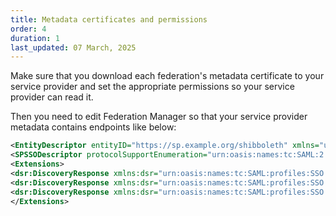 ```yaml
---
title: Metadata certificates and permissions
order: 4
duration: 1
last_updated: 07 March, 2025
---
```


Make sure that you download each federation's metadata certificate to your service provider and set the appropriate permissions so your service provider can read it.

Then you need to edit Federation Manager so that your service provider metadata contains endpoints like below: 

```xml
<EntityDescriptor entityID="https://sp.example.org/shibboleth" xmlns="urn:oasis:names:tc:SAML:2.0:metadata" xmlns:xsi="http://www.w3.org/2001/XMLSchema-instance" xmlns:saml="urn:oasis:names:tc:SAML:2.0:assertion" xmlns:shibmd="urn:mace:shibboleth:metadata:1.0" xmlns:ds="http://www.w3.org/2000/09/xmldsig#" xsi:schemaLocation="urn:oasis:names:tc:SAML:2.0:metadata saml-schema-metadata-2.0.xsd urn:mace:shibboleth:metadata:1.0 shibboleth-metadata-1.0.xsd http://www.w3.org/2000/09/xmldsig# xmldsig-core-schema.xsd">
<SPSSODescriptor protocolSupportEnumeration="urn:oasis:names:tc:SAML:2.0:protocol">
<Extensions>
<dsr:DiscoveryResponse xmlns:dsr="urn:oasis:names:tc:SAML:profiles:SSO:idp-discovery-protocol" Binding="urn:oasis:names:tc:SAML:profiles:SSO:idp-discovery-protocol" Location="https://sp.example.org/Shibboleth.sso/Login" index="0" isDefault="true" />
<dsr:DiscoveryResponse xmlns:dsr="urn:oasis:names:tc:SAML:profiles:SSO:idp-discovery-protocol" Binding="urn:oasis:names:tc:SAML:profiles:SSO:idp-discovery-protocol" Location="https://sp.example.org/Shibboleth.sso/DS-AAF-TEST" index="1" isDefault="false" />
<dsr:DiscoveryResponse xmlns:dsr="urn:oasis:names:tc:SAML:profiles:SSO:idp-discovery-protocol" Binding="urn:oasis:names:tc:SAML:profiles:SSO:idp-discovery-protocol" Location="https://sp.example.org/Shibboleth.sso/DS-Tuakiri-TEST" index="2" isDefault="false" />
</Extensions>
```